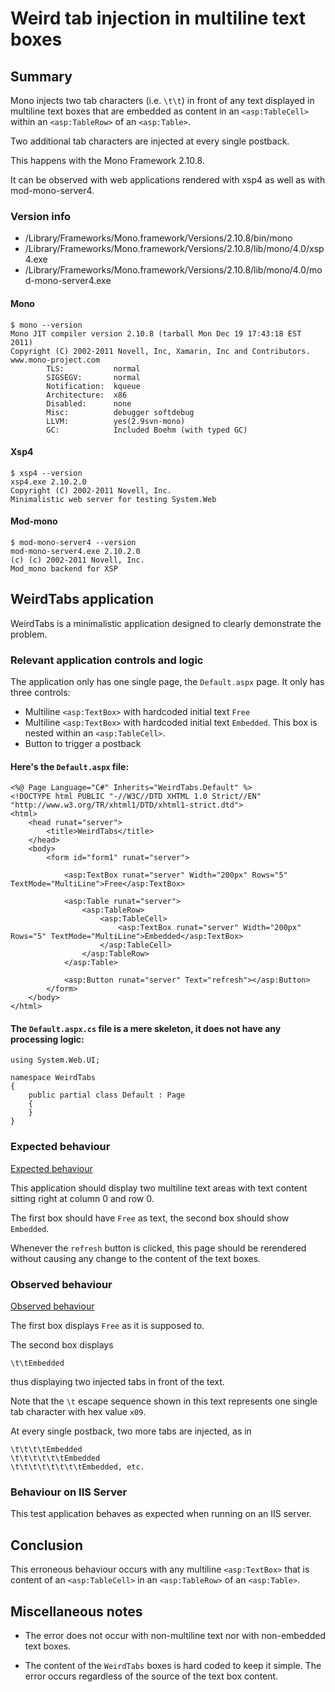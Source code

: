 Weird tab injection in multiline text boxes
===========================================

Summary
-------

Mono injects two tab characters (i.e. `\t\t`) in front of any text displayed
in multiline text boxes that are embedded as content in an `<asp:TableCell>`
within an `<asp:TableRow>` of an `<asp:Table>`.

Two additional tab characters are injected at every single postback.

This happens with the Mono Framework 2.10.8.

It can be observed with web applications rendered with xsp4 as well as
with mod-mono-server4.

### Version info

* /Library/Frameworks/Mono.framework/Versions/2.10.8/bin/mono
* /Library/Frameworks/Mono.framework/Versions/2.10.8/lib/mono/4.0/xsp4.exe
* /Library/Frameworks/Mono.framework/Versions/2.10.8/lib/mono/4.0/mod-mono-server4.exe

#### Mono

    $ mono --version
    Mono JIT compiler version 2.10.8 (tarball Mon Dec 19 17:43:18 EST 2011)
    Copyright (C) 2002-2011 Novell, Inc, Xamarin, Inc and Contributors. www.mono-project.com
            TLS:           normal
            SIGSEGV:       normal
            Notification:  kqueue
            Architecture:  x86
            Disabled:      none
            Misc:          debugger softdebug
            LLVM:          yes(2.9svn-mono)
            GC:            Included Boehm (with typed GC)

#### Xsp4

    $ xsp4 --version
    xsp4.exe 2.10.2.0
    Copyright (C) 2002-2011 Novell, Inc.
    Minimalistic web server for testing System.Web

#### Mod-mono

    $ mod-mono-server4 --version
    mod-mono-server4.exe 2.10.2.0
    (c) (c) 2002-2011 Novell, Inc.
    Mod_mono backend for XSP

WeirdTabs application
---------------------

WeirdTabs is a minimalistic application designed to clearly demonstrate the
problem.

### Relevant application controls and logic

The application only has one single page, the `Default.aspx` page. It
only has three controls:

- Multiline `<asp:TextBox>` with hardcoded initial text `Free`
- Multiline `<asp:TextBox>` with hardcoded initial text `Embedded`. This
  box is nested within an `<asp:TableCell>`.
- Button to trigger a postback

#### Here's the `Default.aspx` file:

    <%@ Page Language="C#" Inherits="WeirdTabs.Default" %>
    <!DOCTYPE html PUBLIC "-//W3C//DTD XHTML 1.0 Strict//EN" "http://www.w3.org/TR/xhtml1/DTD/xhtml1-strict.dtd">
    <html>
        <head runat="server">
            <title>WeirdTabs</title>
        </head>
        <body>
            <form id="form1" runat="server">

                <asp:TextBox runat="server" Width="200px" Rows="5" TextMode="MultiLine">Free</asp:TextBox>

                <asp:Table runat="server">
                    <asp:TableRow>
                        <asp:TableCell>
                            <asp:TextBox runat="server" Width="200px" Rows="5" TextMode="MultiLine">Embedded</asp:TextBox>
                        </asp:TableCell>
                    </asp:TableRow>
                </asp:Table>

                <asp:Button runat="server" Text="refresh"></asp:Button>
            </form>
        </body>
    </html>

#### The `Default.aspx.cs` file is a mere skeleton, it does not have any processing logic:

    using System.Web.UI;

    namespace WeirdTabs
    {
        public partial class Default : Page
        {
        }
    }

### Expected behaviour

[Expected behaviour](http://vanhoecke.org/github/WeirdTabs/expected.png)

This application should display two multiline text areas with text content
sitting right at column 0 and row 0.

The first box should have `Free` as text, the second box should show
`Embedded`.

Whenever the `refresh` button is clicked, this page should be rerendered
without causing any change to the content of the text boxes.


### Observed behaviour

[Observed behaviour](http://vanhoecke.org/github/WeirdTabs/observed.png)

The first box displays `Free` as it is supposed to.

The second box displays

    \t\tEmbedded

thus displaying two injected tabs in front of the text.

Note that the `\t` escape sequence shown in this text represents one
single tab character with hex value `x09`.

At every single postback, two more tabs are injected, as in

    \t\t\t\tEmbedded
    \t\t\t\t\t\tEmbedded
    \t\t\t\t\t\t\t\tEmbedded, etc.


### Behaviour on IIS Server

This test application behaves as expected when running on an IIS server.


Conclusion
----------

This erroneous behaviour occurs with any multiline `<asp:TextBox>` that is
content of an `<asp:TableCell>` in an `<asp:TableRow>` of an `<asp:Table>`.


Miscellaneous notes
-------------------

- The error does not occur with non-multiline text nor with non-embedded
  text boxes.

- The content of the `WeirdTabs` boxes is hard coded to keep it simple.
  The error occurs regardless of the source of the text box content.

